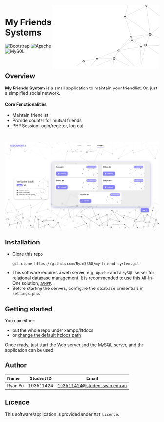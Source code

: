 <img align=right src="static/project-thumb.png" alt="project-thumb.png" width=350>

<h1>My Friends Systems</h1>

![Bootstrap](https://img.shields.io/badge/bootstrap-%238511FA.svg?style=for-the-badge&logo=bootstrap&logoColor=white) ![Apache](https://img.shields.io/badge/apache-%23D42029.svg?style=for-the-badge&logo=apache&logoColor=white) ![MySQL](https://img.shields.io/badge/mysql-000.svg?style=for-the-badge&logo=mysql&logoColor=white)


<br>

## Overview

**My Friends System** is a small application to maintain your friendlist. Or, just a simplified social network.

#### Core Functionalities
- Maintain friendlist
- Provide counter for mutual friends
- PHP Session: login/register, log out

<br>

![demo.png](static/demo.png)

## Installation

- Clone this repo
  ```
  git clone https://github.com/Ryan5358/my-friend-system.git
  ```
- This software requires a web server, e.g, `Apache` and a `MySQL` server for relational database management. It is recommended to use this All-In-One solution, [`XAMPP`](https://www.apachefriends.org/download.html).
- Before starting the servers, configure the database credentials in `settings.php`.

## Getting started

You can either: 
- put the whole repo under xampp/htdocs 
- or [change the default htdocs path](https://bobcares.com/blog/xampp-change-htdocs-location-windows/#:~:text=We%20can%20do%20this%20by,them%20to%20the%20new%20location.)

Once ready, just start the Web server and the MySQL server, and the application can be used.

## Author

| Name                 | Student ID | Email                         |
| :------------------- | ---------- | :---------------------------: |
| Ryan Vu              | 103511424  | 103511424@student.swin.edu.au |

## Licence

This software/application is provided under `MIT Licence`.
